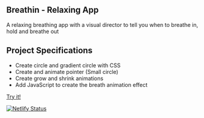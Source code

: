 ## Breathin - Relaxing App

A relaxing breathing app with a visual director to tell you when to breathe in, hold and breathe out

## Project Specifications

- Create circle and gradient circle with CSS
- Create and animate pointer (Small circle)
- Create grow and shrink animations
- Add JavaScript to create the breath animation effect

<a href="https://breathin.netlify.app">Try it!</a>

[![Netlify Status](https://api.netlify.com/api/v1/badges/fa78e6cc-9f7a-479b-be25-45896646e042/deploy-status)](https://app.netlify.com/sites/breathin/deploys)
